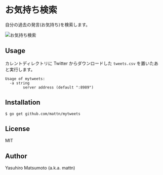 # お気持ち検索

自分の過去の発言(お気持ち)を検索します。

![お気持ち検索](http://go-gyazo.appspot.com/07e94bb149ddca1b.png)

## Usage

カレントディレクトリに Twitter からダウンロードした `tweets.csv` を置いたあと実行します。

```
Usage of mytweets:
  -a string
    	server address (default ":8989")
```

## Installation

```
$ go get github.com/mattn/mytweets
```

## License

MIT

## Author

Yasuhiro Matsumoto (a.k.a. mattn)
